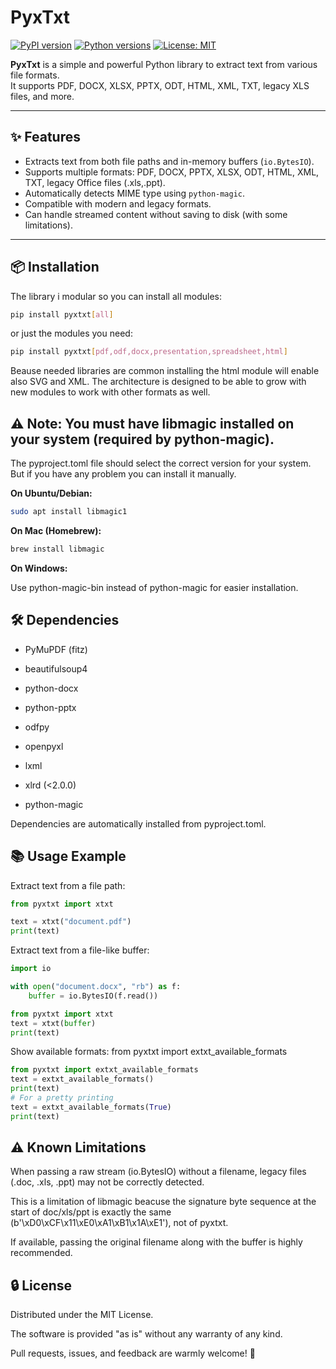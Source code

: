 # PyxTxt

[![PyPI version](https://img.shields.io/pypi/v/pyxtxt.svg)](https://pypi.org/project/pyxtxt/)
[![Python versions](https://img.shields.io/pypi/pyversions/pyxtxt.svg)](https://pypi.org/project/pyxtxt/)
[![License: MIT](https://img.shields.io/badge/License-MIT-yellow.svg)](https://opensource.org/licenses/MIT)

**PyxTxt** is a simple and powerful Python library to extract text from various file formats.  
It supports PDF, DOCX, XLSX, PPTX, ODT, HTML, XML, TXT, legacy XLS files, and more.

---

## ✨ Features

- Extracts text from both file paths and in-memory buffers (`io.BytesIO`).
- Supports multiple formats: PDF, DOCX, PPTX, XLSX, ODT, HTML, XML, TXT, legacy Office files (.xls,.ppt).
- Automatically detects MIME type using `python-magic`.
- Compatible with modern and legacy formats.
- Can handle streamed content without saving to disk (with some limitations).

---

## 📦 Installation 

The library i modular so you can install all modules:

```bash
pip install pyxtxt[all]
```
or just the modules you need:
```bash
pip install pyxtxt[pdf,odf,docx,presentation,spreadsheet,html]
```
Beause needed libraries are common installing the html module will enable also SVG and XML.
The architecture is designed to be able to grow with new modules to work with other formats as well.
## ⚠️ Note: You must have libmagic installed on your system (required by python-magic).
The pyproject.toml file should select the correct version for your system. But if you have any problem you can install it manually.

**On Ubuntu/Debian:**

```bash
sudo apt install libmagic1
```

**On Mac (Homebrew):**

```bash
brew install libmagic
```
**On Windows:**

Use python-magic-bin instead of python-magic for easier installation.

## 🛠️ Dependencies
- PyMuPDF (fitz)

- beautifulsoup4

- python-docx

- python-pptx

- odfpy

- openpyxl

- lxml

- xlrd (<2.0.0)

- python-magic

Dependencies are automatically installed from pyproject.toml.

## 📚 Usage Example
Extract text from a file path:

```python
from pyxtxt import xtxt

text = xtxt("document.pdf")
print(text)
```
Extract text from a file-like buffer:

```python
import io

with open("document.docx", "rb") as f:
    buffer = io.BytesIO(f.read())

from pyxtxt import xtxt
text = xtxt(buffer)
print(text)
```
Show available formats:
from pyxtxt import extxt_available_formats
```python
from pyxtxt import extxt_available_formats
text = extxt_available_formats()
print(text)
# For a pretty printing
text = extxt_available_formats(True)
print(text)
```
## ⚠️ Known Limitations
When passing a raw stream (io.BytesIO) without a filename, legacy files (.doc, .xls, .ppt) may not be correctly detected.

This is a limitation of libmagic beacuse the signature byte sequence at the start of doc/xls/ppt is exactly the same (b'\xD0\xCF\x11\xE0\xA1\xB1\x1A\xE1'),
not of pyxtxt.

If available, passing the original filename along with the buffer is highly recommended.

## 🔒 License
Distributed under the MIT License.

The software is provided "as is" without any warranty of any kind.

Pull requests, issues, and feedback are warmly welcome! 🚀
